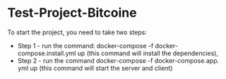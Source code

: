 # Test-Project-Bitcoine

To start the project, you need to take two steps: 
  * Step 1 - run the command: docker-compose -f docker-compose.install.yml up (this command will install the dependencies),
  * Step 2 - run the command docker-compose -f docker-compose.app. yml up (this command will start the server and client)
